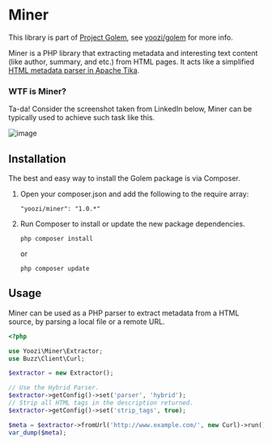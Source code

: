 Miner
==========

This library is part of [Project Golem](http://golem.yoozi.cn/), see [yoozi/golem](https://github.com/yoozi/golem) for more info.

Miner is a PHP library that extracting metadata and interesting text content (like author, summary, and etc.) from HTML pages.
It acts like a simplified [HTML metadata parser in Apache Tika](https://tika.apache.org/1.4/formats.html#HyperText_Markup_Language).

### WTF is Miner?

Ta-da! Consider the screenshot taken from LinkedIn below, Miner can be typically used to achieve such task like this.

![image](https://cloud.githubusercontent.com/assets/275750/2751070/1773aa32-c8ae-11e3-9de3-e022ddcb851f.png)

## Installation

The best and easy way to install the Golem package is via Composer.

1. Open your composer.json and add the following to the require array:

    ```
    "yoozi/miner": "1.0.*"
    ```

2. Run Composer to install or update the new package dependencies.

    ```
    php composer install
    ```

    or

    ```
    php composer update
    ```

## Usage

Miner can be used as a PHP parser to extract metadata from a HTML source, by parsing a local file or
a remote URL.

```php
<?php

use Yoozi\Miner\Extractor;
use Buzz\Client\Curl;

$extractor = new Extractor();

// Use the Hybrid Parser.
$extractor->getConfig()->set('parser', 'hybrid');
// Strip all HTML tags in the description returned.
$extractor->getConfig()->set('strip_tags', true);

$meta = $extractor->fromUrl('http://www.example.com/', new Curl)->run();
var_dump($meta);
```

